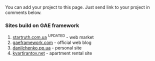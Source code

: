 You can add your project to this page. Just send link to your project in comments below.

### Sites build on GAE framework ###

  1. [startruth.com.ua](http://www.startruth.com.ua) <sup>UPDATED</sup> - web market
  1. [gaeframework.com](http://www.gaeframework.com) - official web blog
  1. [danilchenko.pp.ua](http://www.danilchenko.pp.ua) - personal site
  1. [kvartirantov.net](http://www.kvartirantov.net) - apartment rental site